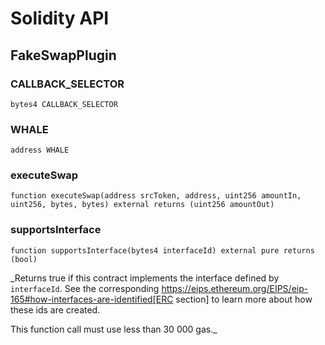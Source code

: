 # Solidity API

## FakeSwapPlugin

### CALLBACK_SELECTOR

```solidity
bytes4 CALLBACK_SELECTOR
```

### WHALE

```solidity
address WHALE
```

### executeSwap

```solidity
function executeSwap(address srcToken, address, uint256 amountIn, uint256, bytes, bytes) external returns (uint256 amountOut)
```

### supportsInterface

```solidity
function supportsInterface(bytes4 interfaceId) external pure returns (bool)
```

\_Returns true if this contract implements the interface defined by
`interfaceId`. See the corresponding
https://eips.ethereum.org/EIPS/eip-165#how-interfaces-are-identified[ERC section]
to learn more about how these ids are created.

This function call must use less than 30 000 gas.\_
